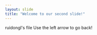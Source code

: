 ```yaml
---
layout: slide
title: "Welcome to our second slide!"
---
```

ruidongl's file
Use the left arrow to go back!

